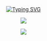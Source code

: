 <center>
 <a href="https://git.io/typing-svg"><img src="https://readme-typing-svg.demolab.com?font=Fira+Code&size=21&pause=1000&color=43F700&center=true&vCenter=true&width=600&lines=Hello+I'm+Thomas!;%F0%9F%A7%91%E2%80%8D%F0%9F%92%BB+Ing%C3%A9nieur+CSIRT+%C3%A0+Orange+Cyberd%C3%A9fense;%F0%9F%93%9A+%C3%89tudiant+%C3%A0+ISEN+Lille" alt="Typing SVG" /></a>


  <img src="https://github-readme-stats.vercel.app/api?username=0xtter&theme=vue-dark&show_icons=true" style="text-align:center"></img>

  <img src="https://github-readme-stats.vercel.app/api/top-langs/?username=0xtter&theme=cobalt&show_icons=true">
</center>
